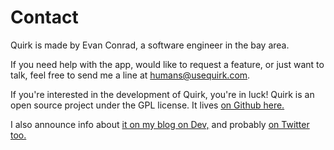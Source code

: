 # Contact

Quirk is made by Evan Conrad, a software engineer in the bay area.

If you need help with the app, would like to request a feature, or just want to talk, feel free to send me a line at [humans@usequirk.com](mailto:humans@usequirk.com).

If you're interested in the development of Quirk, you're in luck! Quirk is an open source project under the GPL license. It lives [on Github here.](https://github.com/flaque/quirk)

I also announce info about [it on my blog on Dev,](https://dev.to/flaque) and probably [on Twitter too.](https://twitter.com/flaqueEau)
